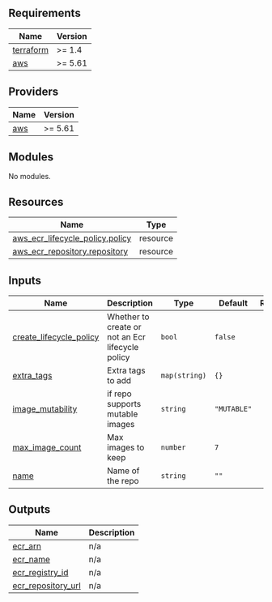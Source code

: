 <!-- BEGIN_TF_DOCS -->
## Requirements

| Name | Version |
|------|---------|
| <a name="requirement_terraform"></a> [terraform](#requirement\_terraform) | >= 1.4 |
| <a name="requirement_aws"></a> [aws](#requirement\_aws) | >= 5.61 |

## Providers

| Name | Version |
|------|---------|
| <a name="provider_aws"></a> [aws](#provider\_aws) | >= 5.61 |

## Modules

No modules.

## Resources

| Name | Type |
|------|------|
| [aws_ecr_lifecycle_policy.policy](https://registry.terraform.io/providers/hashicorp/aws/latest/docs/resources/ecr_lifecycle_policy) | resource |
| [aws_ecr_repository.repository](https://registry.terraform.io/providers/hashicorp/aws/latest/docs/resources/ecr_repository) | resource |

## Inputs

| Name | Description | Type | Default | Required |
|------|-------------|------|---------|:--------:|
| <a name="input_create_lifecycle_policy"></a> [create\_lifecycle\_policy](#input\_create\_lifecycle\_policy) | Whether to create or not an Ecr lifecycle policy | `bool` | `false` | no |
| <a name="input_extra_tags"></a> [extra\_tags](#input\_extra\_tags) | Extra tags to add | `map(string)` | `{}` | no |
| <a name="input_image_mutability"></a> [image\_mutability](#input\_image\_mutability) | if repo supports mutable images | `string` | `"MUTABLE"` | no |
| <a name="input_max_image_count"></a> [max\_image\_count](#input\_max\_image\_count) | Max images to keep | `number` | `7` | no |
| <a name="input_name"></a> [name](#input\_name) | Name of the repo | `string` | `""` | no |

## Outputs

| Name | Description |
|------|-------------|
| <a name="output_ecr_arn"></a> [ecr\_arn](#output\_ecr\_arn) | n/a |
| <a name="output_ecr_name"></a> [ecr\_name](#output\_ecr\_name) | n/a |
| <a name="output_ecr_registry_id"></a> [ecr\_registry\_id](#output\_ecr\_registry\_id) | n/a |
| <a name="output_ecr_repository_url"></a> [ecr\_repository\_url](#output\_ecr\_repository\_url) | n/a |
<!-- END_TF_DOCS -->